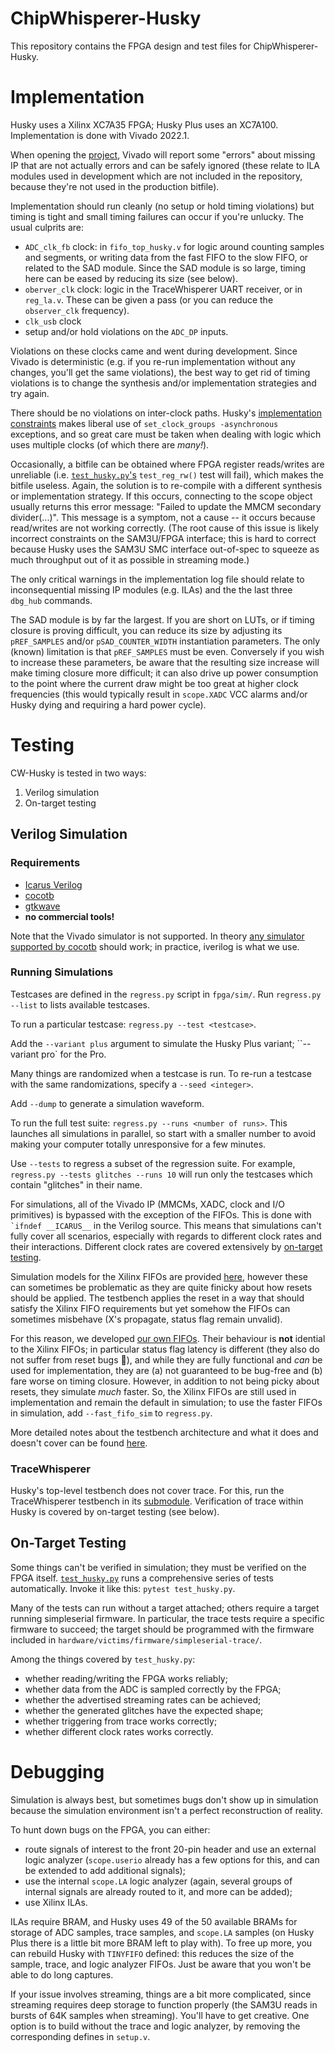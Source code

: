 # ChipWhisperer-Husky
This repository contains the FPGA design and test files for
ChipWhisperer-Husky.

# Implementation
Husky uses a Xilinx XC7A35 FPGA; Husky Plus uses an XC7A100.  Implementation is
done with Vivado 2022.1.

When opening the [project](fpga/vivado/cwhusky.xpr), Vivado will report some
"errors" about missing IP that are not actually errors and can be safely
ignored (these relate to ILA modules used in development which are not
included in the repository, because they're not used in the production
bitfile).

Implementation should run cleanly (no setup or hold timing violations) but
timing is tight and small timing failures can occur if you're unlucky. The
usual culprits are:
* `ADC_clk_fb` clock: in `fifo_top_husky.v` for logic around counting
  samples and segments, or writing data from the fast FIFO to the slow FIFO,
  or related to the SAD module. Since the SAD module is so large, timing
  here can be eased by reducing its size (see below).
* `oberver_clk` clock: logic in the TraceWhisperer UART receiver, or in
  `reg_la.v`. These can be given a pass (or you can reduce the
  `observer_clk` frequency).
* `clk_usb` clock
* setup and/or hold violations on the `ADC_DP` inputs.

Violations on these clocks came and went during development. Since Vivado is
deterministic (e.g. if you re-run implementation without any changes, you'll
get the same violations), the best way to get rid of timing violations is to
change the synthesis and/or implementation strategies and try again.

There should be no violations on inter-clock paths. Husky's [implementation
constraints](fpga/vivado/cwhusky.xdc) makes liberal use of `set_clock_groups
-asynchronous` exceptions, and so great care must be taken when dealing with
logic which uses multiple clocks (of which there are *many!*).

Occasionally, a bitfile can be obtained where  FPGA register reads/writes
are unreliable (i.e. [`test_husky.py`'s](#on-target-testing) `test_reg_rw()`
test will fail), which makes the bitfile useless. Again, the solution is to
re-compile with a different synthesis or implementation strategy. If this
occurs, connecting to the scope object usually returns this error message:
"Failed to update the MMCM secondary divider(...)". This message is a
symptom, not a cause -- it occurs because read/writes are not working
correctly.  (The root cause of this issue is likely incorrect constraints on
the SAM3U/FPGA interface; this is hard to correct because Husky uses the
SAM3U SMC interface out-of-spec to squeeze as much throughput out of it as
possible in streaming mode.)

The only critical warnings in the implementation log file should relate to
inconsequential missing IP modules (e.g. ILAs) and the the last three
`dbg_hub` commands.

The SAD module is by far the largest. If you are short on LUTs, or if timing
closure is proving difficult, you can reduce its size by adjusting its
`pREF_SAMPLES` and/or `pSAD_COUNTER_WIDTH` instantiation parameters. The
only (known) limitation is that `pREF_SAMPLES` must be even. Conversely if
you wish to increase these parameters, be aware that the resulting size
increase will make timing closure more difficult; it can also drive up power
consumption to the point where the current draw might be too great at higher
clock frequencies (this would typically result in `scope.XADC` VCC alarms
and/or Husky dying and requiring a hard power cycle).

# Testing

CW-Husky is tested in two ways:
1. Verilog simulation
2. On-target testing

## Verilog Simulation

### Requirements
* [Icarus Verilog](http://iverilog.icarus.com)
* [cocotb](https://github.com/cocotb/cocotb)
* [gtkwave](http://gtkwave.sourceforge.net)
* **no commercial tools!**

Note that the Vivado simulator is not supported. In theory [any simulator
supported by cocotb](https://docs.cocotb.org/en/stable/simulator_support.html)
should work; in practice, iverilog is what we use.


### Running Simulations
Testcases are defined in the `regress.py` script in `fpga/sim/`. Run
`regress.py --list` to lists available testcases. 

To run a particular testcase: `regress.py --test <testcase>`. 

Add the `--variant plus` argument to simulate the Husky Plus variant;
``--variant pro` for the Pro.

Many things are randomized when a testcase is run. To re-run a testcase with
the same randomizations, specify a `--seed <integer>`. 

Add `--dump` to generate a simulation waveform.

To run the full test suite: `regress.py --runs <number of runs>`. This
launches all simulations in parallel, so start with a smaller number to
avoid making your computer totally unresponsive for a few minutes.

Use `--tests` to regress a subset of the regression suite. For example,
`regress.py --tests glitches --runs 10` will run only the testcases which
contain "glitches" in their name.

For simulations, all of the Vivado IP (MMCMs, XADC, clock and I/O
primitives) is bypassed with the exception of the FIFOs. This is done with
`` `ifndef __ICARUS__`` in the Verilog source. This means that simulations
can't fully cover all scenarios, especially with regards to different clock
rates and their interactions. Different clock rates are covered extensively
by [on-target testing](#on-target-testing).

Simulation models for the Xilinx FIFOs are provided
[here](fpga/sim/vivado/), however these can sometimes be problematic as they
are quite finicky about how resets should be applied. The testbench applies
the reset in a way that should satisfy the Xilinx FIFO requirements but yet
somehow the FIFOs can sometimes misbehave (X's propagate, status flag remain
unvalid). 

For this reason, we developed [our own FIFOs](fpga/fpga-common/hdl). Their
behaviour is **not** idential to the Xilinx FIFOs; in particular status flag
latency is different (they also do not suffer from reset bugs 🤣), and while
they are fully functional and *can* be used for implementation, they are (a)
not guaranteed to be bug-free and (b) fare worse on timing closure. However,
in addition to not being picky about resets, they simulate *much* faster.
So, the Xilinx FIFOs are still used in implementation and remain the default
in simulation; to use the faster FIFOs in simulation, add `--fast_fifo_sim`
to `regress.py`.

More detailed notes about the testbench architecture and what it does and
doesn't cover can be found [here](fpga/sim/README.md).


### TraceWhisperer
Husky's top-level testbench does not cover trace. For this, run the
TraceWhisperer testbench in its
[submodule](https://github.com/newaetech/chipwhisperer-husky-fpga/tree/main/fpga).
Verification of trace within Husky is covered by on-target testing (see
below).


## On-Target Testing
Some things can't be verified in simulation; they must be verified on the
FPGA itself.
[`test_husky.py`](https://github.com/newaetech/chipwhisperer/blob/develop/tests/test_husky.py)
runs a comprehensive series of tests automatically. Invoke it like this:
`pytest test_husky.py`.

Many of the tests can run without a target attached; others require a target
running simpleserial firmware. In particular, the trace tests require a
specific firmware to succeed; the target should be programmed with the
firmware included in `hardware/victims/firmware/simpleserial-trace/`.

Among the things covered by `test_husky.py`:
* whether reading/writing the FPGA works reliably;
* whether data from the ADC is sampled correctly by the FPGA;
* whether the advertised streaming rates can be achieved;
* whether the generated glitches have the expected shape;
* whether triggering from trace works correctly;
* whether different clock rates works correctly.

# Debugging

Simulation is always best, but sometimes bugs don't show up in simulation
because the simulation environment isn't a perfect reconstruction of
reality.

To hunt down bugs on the FPGA, you can either:
* route signals of interest to the front 20-pin header and use an external
  logic analyzer (`scope.userio` already has a few options for this, and can
  be extended to add additional signals);
* use the internal `scope.LA` logic analyzer (again, several groups of
  internal signals are already routed to it, and more can be added);
* use Xilinx ILAs.

ILAs require BRAM, and Husky uses 49 of the 50 available BRAMs for storage
of ADC samples, trace samples, and `scope.LA` samples (on Husky Plus there
is a little bit more BRAM left to play with). To free up more, you can
rebuild Husky with `TINYFIFO` defined: this reduces the size of the sample,
trace, and logic analyzer FIFOs. Just be aware that you won't be able to do
long captures. 

If your issue involves streaming, things are a bit more complicated, since
streaming requires deep storage to function properly (the SAM3U reads in
bursts of 64K samples when streaming). You'll have to get creative. One
option is to build without the trace and logic analyzer, by removing the
corresponding defines in `setup.v`.


